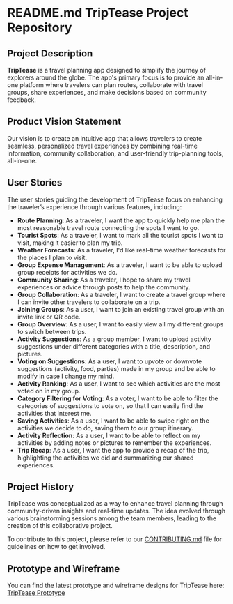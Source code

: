 # README.md TripTease Project Repository

## Project Description
**TripTease** is a travel planning app designed to simplify the journey of explorers around the globe. The app's primary focus is to provide an all-in-one platform where travelers can plan routes, collaborate with travel groups, share experiences, and make decisions based on community feedback.

## Product Vision Statement
Our vision is to create an intuitive app that allows travelers to create seamless, personalized travel experiences by combining real-time information, community collaboration, and user-friendly trip-planning tools, all-in-one.

## User Stories
The user stories guiding the development of TripTease focus on enhancing the traveler’s experience through various features, including:

- **Route Planning**: As a traveler, I want the app to quickly help me plan the most reasonable travel route connecting the spots I want to go.
- **Tourist Spots**: As a traveler, I want to mark all the tourist spots I want to visit, making it easier to plan my trip.
- **Weather Forecasts**: As a traveler, I'd like real-time weather forecasts for the places I plan to visit.
- **Group Expense Management**: As a traveler, I want to be able to upload group receipts for activities we do.
- **Community Sharing**: As a traveler, I hope to share my travel experiences or advice through posts to help the community.
- **Group Collaboration**: As a traveler, I want to create a travel group where I can invite other travelers to collaborate on a trip.
- **Joining Groups**: As a user, I want to join an existing travel group with an invite link or QR code.
- **Group Overview**: As a user, I want to easily view all my different groups to switch between trips.
- **Activity Suggestions**: As a group member, I want to upload activity suggestions under different categories with a title, description, and pictures.
- **Voting on Suggestions**: As a user, I want to upvote or downvote suggestions (activity, food, parties) made in my group and be able to modify in case I change my mind.
- **Activity Ranking**: As a user, I want to see which activities are the most voted on in my group.
- **Category Filtering for Voting**: As a voter, I want to be able to filter the categories of suggestions to vote on, so that I can easily find the activities that interest me.
- **Saving Activities**: As a user, I want to be able to swipe right on the activities we decide to do, saving them to our group itinerary.
- **Activity Reflection**: As a user, I want to be able to reflect on my activities by adding notes or pictures to remember the experiences.
- **Trip Recap**: As a user, I want the app to provide a recap of the trip, highlighting the activities we did and summarizing our shared experiences.

## Project History
TripTease was conceptualized as a way to enhance travel planning through community-driven insights and real-time updates. The idea evolved through various brainstorming sessions among the team members, leading to the creation of this collaborative project.

To contribute to this project, please refer to our [CONTRIBUTING.md](CONTRIBUTING.md) file for guidelines on how to get involved.

## Prototype and Wireframe
You can find the latest prototype and wireframe designs for TripTease here: [TripTease Prototype](https://www.figma.com/team_invite/redeem/fzXSEKN6dldk3lug3zAODf)
